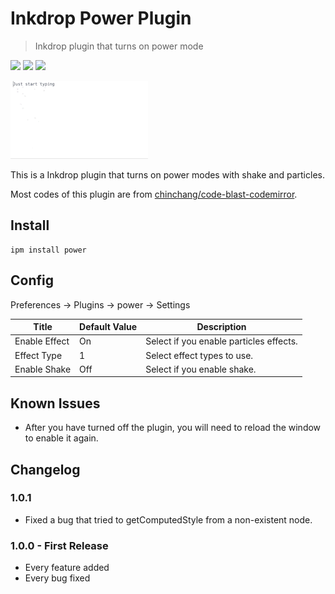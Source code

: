 # Inkdrop Power Plugin

> Inkdrop plugin that turns on power mode

![](https://inkdrop-plugin-badge.vercel.app/api/version/power) ![](https://inkdrop-plugin-badge.vercel.app/api/downloads/power) ![](https://img.shields.io/github/license/Luke-1220/inkdrop-power?style=plastic)

![demo](./demo.gif)

This is a Inkdrop plugin that turns on power modes with shake and particles.

Most codes of this plugin are from [chinchang/code-blast-codemirror](https://github.com/chinchang/code-blast-codemirror).

## Install

```shell
ipm install power
```

## Config

Preferences -> Plugins -> power -> Settings

| Title | Default Value | Description |
| ---- | ---- | ---- |
| Enable Effect | On | Select if you enable particles effects. |
| Effect Type | 1 | Select effect types to use. |
| Enable Shake | Off | Select if you enable shake. |

## Known Issues

- After you have turned off the plugin, you will need to reload the window to enable it again.

## Changelog

### 1.0.1

* Fixed a bug that tried to getComputedStyle from a non-existent node.

### 1.0.0 - First Release
* Every feature added
* Every bug fixed